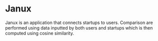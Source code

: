 # Janux

Janux is an application that connects startups to users. 
Comparison are performed using data inputted by both users and startups
which is then computed using cosine similarity. 
